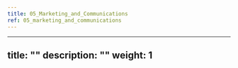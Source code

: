 ```yaml
---
title: 05_Marketing_and_Communications
ref: 05_marketing_and_communications
---
```

---
title: ""
description: ""
weight: 1
---